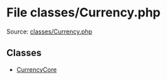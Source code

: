 File classes/Currency.php
=========

Source: [classes/Currency.php](https://github.com/PrestaShop/PrestaShop/blob/1.5.4.1/classes/Currency.php)


Classes
-------

* [CurrencyCore](class.CurrencyCore.md)

